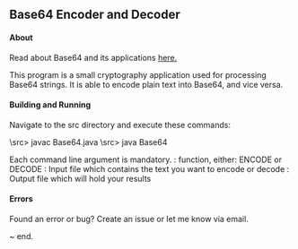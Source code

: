 ## Base64 Encoder and Decoder

#### About
Read about Base64 and its applications [here.](http://en.wikipedia.org/wiki/Base64 "Base64 - Wikipedia")

This program is a small cryptography application used for processing Base64 strings.
It is able to encode plain text into Base64, and vice versa.

#### Building and Running

Navigate to the src directory and execute these commands:

\src> javac Base64.java
\src> java Base64 <arg0> <arg1> <arg2>

Each command line argument is mandatory.
<arg0> : function, either: ENCODE or DECODE
<arg1> : Input file which contains the text you want to encode or decode
<arg2> : Output file which will hold your results

#### Errors

Found an error or bug? Create an issue or let me know via email.

~ end.
